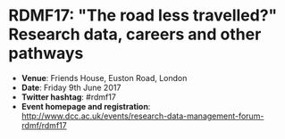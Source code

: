 # RDMF17: "The road less travelled?" Research data, careers and other pathways


* **Venue**: Friends House, Euston Road, London
* **Date**: Friday 9th June 2017
* **Twitter hashtag**: #rdmf17
* **Event homepage and registration**: http://www.dcc.ac.uk/events/research-data-management-forum-rdmf/rdmf17 


